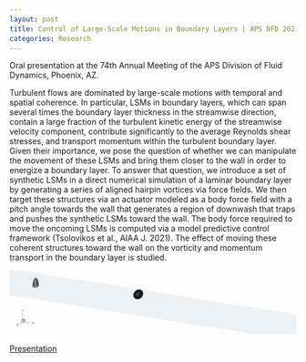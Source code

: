 ```yaml
---
layout: post
title: Control of Large-Scale Motions in Boundary Layers | APS DFD 2021
categories: Research
---
```


Oral presentation at the 74th Annual Meeting of the APS Division of Fluid Dynamics, Phoenix, AZ.

Turbulent flows are dominated by large-scale motions with temporal and spatial coherence. In particular, LSMs in boundary layers, which can span several times the boundary layer thickness in the streamwise direction, contain a large fraction of the turbulent kinetic energy of the streamwise velocity component, contribute significantly to the average Reynolds shear stresses, and transport momentum within the turbulent boundary layer. Given their importance, we pose the question of whether we can manipulate the movement of these LSMs and bring them closer to the wall in order to energize a boundary layer. To answer that question, we introduce a set of synthetic LSMs in a direct numerical simulation of a laminar boundary layer by generating a series of aligned hairpin vortices via force fields. We then target these structures via an actuator modeled as a body force field with a pitch angle towards the wall that generates a region of downwash that traps and pushes the synthetic LSMs toward the wall. The body force required to move the oncoming LSMs is computed via a model predictive control framework (Tsolovikos et al., AIAA J. 2021). The effect of moving these coherent structures toward the wall on the vorticity and momentum transport in the boundary layer is studied.

![](/docs/control_of_synthetic_lsms.gif)

[Presentation](https://alextsolovikos.github.io/docs/APS_DFD_2021_Alex_Tsolovikos_Control_of_Large_Scale_Motions_in_Boundary_Layers.pdf)

